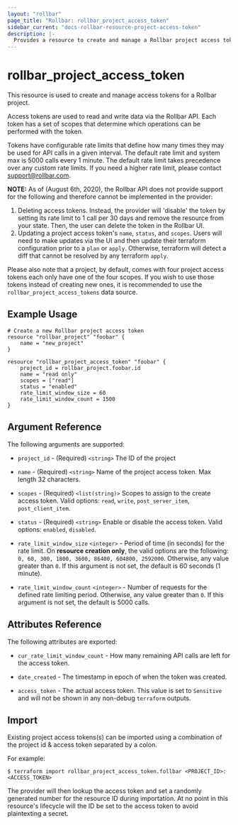```yaml
---
layout: "rollbar"
page_title: "Rollbar: rollbar_project_access_token"
sidebar_current: "docs-rollbar-resource-project-access-token"
description: |-
  Provides a resource to create and manage a Rollbar project access token.
---
```


# rollbar\_project\_access\_token

This resource is used to create and manage access tokens for a Rollbar project.

Access tokens are used to read and write data via the Rollbar API.
Each token has a set of scopes that determine which operations can be performed with the token.

Tokens have configurable rate limits that define how many times they may be used for API calls in a given interval.
The default rate limit and system max is 5000 calls every 1 minute. The default rate limit takes precedence over any custom rate limits.
If you need a higher rate limit, please contact support@rollbar.com.

**NOTE:** As of (August 6th, 2020), the Rollbar API does not provide support for the following
and therefore cannot be implemented in the provider:

1. Deleting access tokens. Instead, the provider will 'disable' the token by setting its rate limit to 1 call per 30 days
and remove the resource from your state. Then, the user can delete the token in the Rollbar UI.
1. Updating a project access token's `name`, `status`, and `scopes`. Users will need to make updates via the UI
and then update their terraform configuration prior to a `plan` or `apply`. Otherwise, terraform will detect a diff
that cannot be resolved by any terraform `apply`.

Please also note that a project, by default, comes with four project access tokens each only have one of the four scopes. If you wish to use those tokens instead of creating new ones, it is recommended to use the `rollbar_project_access_tokens` data source.

## Example Usage

```hcl
# Create a new Rollbar project access token
resource "rollbar_project" "foobar" {
	name = "new_project"
}

resource "rollbar_project_access_token" "foobar" {
	project_id = rollbar_project.foobar.id
	name = "read only"
	scopes = ["read"]
	status = "enabled"
	rate_limit_window_size = 60
	rate_limit_window_count = 1500
}
```

## Argument Reference

The following arguments are supported:

* `project_id` - (Required) `<string>` The ID of the project

* `name` - (Required) `<string>` Name of the project access token. Max length 32 characters.

* `scopes` - (Required) `<list(string)>` Scopes to assign to the create access token.
Valid options: `read`, `write`, `post_server_item`, `post_client_item`.

* `status` - (Required) `<string>` Enable or disable the access token. Valid options: `enabled`, `disabled`.

* `rate_limit_window_size` `<integer>` - Period of time (in seconds) for the rate limit. On **resource creation only**,
the valid options are the following: `0, 60, 300, 1800, 3600, 86400, 604800, 2592000`.
Otherwise, any value greater than `0`. If this argument is not set, the default is 60 seconds (1 minute).

* `rate_limit_window_count` `<integer>` - Number of requests for the defined rate limiting period.
Otherwise, any value greater than `0`. If this argument is not set, the default is 5000 calls.

## Attributes Reference

The following attributes are exported:

* `cur_rate_limit_window_count` - How many remaining API calls are left for the access token.

* `date_created` - The timestamp in epoch of when the token was created.

* `access_token` - The actual access token. This value is set to `Sensitive`
and will not be shown in any non-debug `terraform` outputs.

## Import

Existing project access tokens(s) can be imported using a combination of the project id & access token separated by a colon.

For example:

```
$ terraform import rollbar_project_access_token.follbar <PROJECT_ID>:<ACCESS_TOKEN>
```

The provider will then lookup the access token and set a randomly generated number for the resource ID during importation.
At no point in this resource's lifecycle will the ID be set to the access token to avoid plaintexting a secret.
